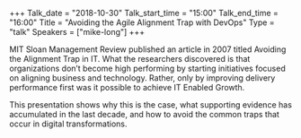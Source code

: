 +++
Talk_date = "2018-10-30"
Talk_start_time = "15:00"
Talk_end_time = "16:00"
Title = "Avoiding the Agile Alignment Trap with DevOps"
Type = "talk"
Speakers = ["mike-long"]
+++

MIT Sloan Management Review published an article in 2007 titled Avoiding the Alignment Trap in IT. What the researchers discovered is that organizations don’t become high performing by starting initiatives focused on aligning business and technology. Rather, only by improving delivery performance first was it possible to achieve IT Enabled Growth.

This presentation shows why this is the case, what supporting evidence has accumulated in the last decade, and how to avoid the common traps that occur in digital transformations.
